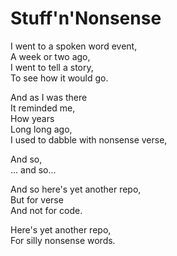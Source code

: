 # Stuff'n'Nonsense

I went to a spoken word event,  
A week or two ago,  
I went to tell a story,  
To see how it would go.  
  
And as I was there  
It reminded me,  
How years  
Long long ago,  
I used to dabble with nonsense verse,  
  
And so,  
... and so...  
  
And so here's yet another repo,  
But for verse  
And not for code.  
  
Here's yet another repo,  
For silly nonsense words.  
